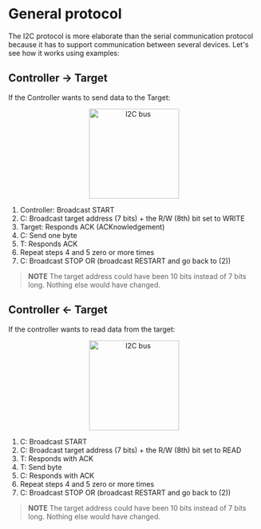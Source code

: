 # General protocol

The I2C protocol is more elaborate than the serial communication protocol because it has to support
communication between several devices. Let's see how it works using examples:

## Controller -> Target

If the Controller wants to send data to the Target:

<p align="center">
  <img class="white_bg" height=180 title="I2C bus" src="https://upload.wikimedia.org/wikipedia/commons/thumb/0/04/I2C_controller-target.svg/440px-I2C_controller-target.svg.png">
</p>

1. Controller: Broadcast START
2. C: Broadcast target address (7 bits) + the R/W (8th) bit set to WRITE
3. Target: Responds ACK (ACKnowledgement)
4. C: Send one byte
5. T: Responds ACK
6. Repeat steps 4 and 5 zero or more times
7. C: Broadcast STOP OR (broadcast RESTART and go back to (2))

> **NOTE** The target address could have been 10 bits instead of 7 bits long. Nothing else would have
> changed.

## Controller <- Target

If the controller wants to read data from the target:

<p align="center">
<img class="white_bg" height=180 title="I2C bus" src="https://upload.wikimedia.org/wikipedia/commons/thumb/0/04/I2C_controller-target.svg/440px-I2C_controller-target.svg.png">
</p>

1. C: Broadcast START
2. C: Broadcast target address (7 bits) + the R/W (8th) bit set to READ
3. T: Responds with ACK
4. T: Send byte
5. C: Responds with ACK
6. Repeat steps 4 and 5 zero or more times
7. C: Broadcast STOP OR (broadcast RESTART and go back to (2))

> **NOTE** The target address could have been 10 bits instead of 7 bits long. Nothing else would have
> changed.
